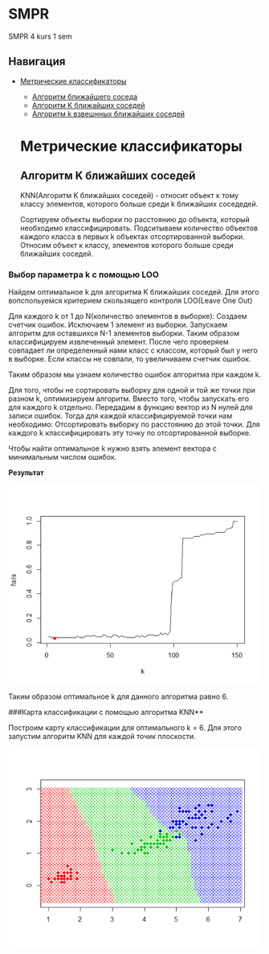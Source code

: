 # SMPR
SMPR 4 kurs 1 sem

## Навигация

- [Метрические классификаторы](#Метрические-классификаторы)
  - [Алгоритм ближайшего соседа](#Алгоритм-ближайшего-соседа)
  - [Алгоритм K ближайших соседей](#Алгоритм-K-ближайших-соседей)
  - [Алгоритм k взвешнных ближайших соседей](#Алгоритм-k-взвешнных-ближайших-соседей)
  
  # Метрические классификаторы
  ## Алгоритм K ближайших соседей
   
   KNN(Алгоритм K ближайших соседей) - относит объект к тому классу элементов, которого больше среди k ближайших соседедей.
   
   Сортируем объекты выборки по расстоянию до объекта, который необходимо классифицировать. 
   Подситываем количество объектов каждого класса в первых k объектах отсортированной выборки.
   Относим объект к классу, элементов которого больше среди ближайших соседей.
  
 ### Выбор параметра k с помощью LOO

 Найдем оптимальное k для алгоритма K ближайших соседей. Для этого вопспольуемся критерием скользящего контроля LOO(Leave One Out)
 
 Для каждого k от 1 до N(количество элементов в выборке):
 Создаем счетчик ошибок.
 Исключаем 1 элемент из выборки.
 Запускаем алгоритм для оставшихся N-1 элементов выборки.
 Таким образом классифицируем извлеченный элемент.
 После чего проверяем совпадает ли определенный нами класс с классом, который был у него в выборке.
 Если классы не совпали, то увеличиваем счетчик ошибок.
 
 Таким образом мы узнаем количество ошибок алгоритма при каждом k.
 
 Для того, чтобы не сортировать выборку для одной и той же точки при разном k, оптимизируем алгоритм.
 Вместо того, чтобы запускать его для каждого k отдельно. 
 Передадим в функцию вектор из N нулей для записи ошибок.
 Тогда для каждой классифицируемой точки нам необходимо:
	Отсортировать выборку по расстоянию до этой точки.
	Для каждого k классифицировать эту точку по отсортированной выборке.

 Чтобы найти оптимальное k нужно взять элемент вектора с минимальным числом ошибок.
 
 **Результат**
 
 ![LOO](https://github.com/DKonoplevod/SMPR/blob/master/looKNN.PNG)
 
 Таким образом оптимальное k для данного алгоритма равно 6.
 
 ###Карта классификации с помощью алгоритма KNN**
 
 Построим карту классификации для оптимального k = 6.
 Для этого запустим алгоритм KNN для каждой точик плоскости.
 
 ![KNN](https://github.com/DKonoplevod/SMPR/blob/master/knnPictureNew.PNG)